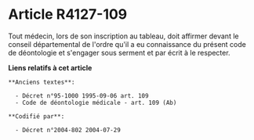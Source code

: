 # Article R4127-109

Tout médecin, lors de son inscription au tableau, doit affirmer devant le conseil départemental de l'ordre qu'il a eu
connaissance du présent code de déontologie et s'engager sous serment et par écrit à le respecter.

**Liens relatifs à cet article**

	**Anciens textes**:

	  - Décret n°95-1000 1995-09-06 art. 109
	  - Code de déontologie médicale - art. 109 (Ab)

	**Codifié par**:

	  - Décret n°2004-802 2004-07-29
